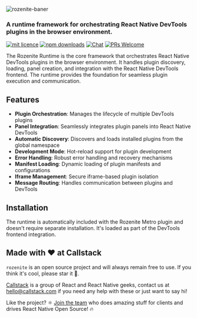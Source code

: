 ![rozenite-baner](https://github.com/user-attachments/assets/6d21839f-e624-4d8b-85a2-5f7ef1600b28)

### A runtime framework for orchestrating React Native DevTools plugins in the browser environment.

[![mit licence][license-badge]][license] [![npm downloads][npm-downloads-badge]][npm-downloads] [![Chat][chat-badge]][chat] [![PRs Welcome][prs-welcome-badge]][prs-welcome]

The Rozenite Runtime is the core framework that orchestrates React Native DevTools plugins in the browser environment. It handles plugin discovery, loading, panel creation, and integration with the React Native DevTools frontend. The runtime provides the foundation for seamless plugin execution and communication.

## Features

- **Plugin Orchestration**: Manages the lifecycle of multiple DevTools plugins
- **Panel Integration**: Seamlessly integrates plugin panels into React Native DevTools
- **Automatic Discovery**: Discovers and loads installed plugins from the global namespace
- **Development Mode**: Hot-reload support for plugin development
- **Error Handling**: Robust error handling and recovery mechanisms
- **Manifest Loading**: Dynamic loading of plugin manifests and configurations
- **Iframe Management**: Secure iframe-based plugin isolation
- **Message Routing**: Handles communication between plugins and DevTools

## Installation

The runtime is automatically included with the Rozenite Metro plugin and doesn't require separate installation. It's loaded as part of the DevTools frontend integration.

## Made with ❤️ at Callstack

`rozenite` is an open source project and will always remain free to use. If you think it's cool, please star it 🌟.

[Callstack][callstack-readme-with-love] is a group of React and React Native geeks, contact us at [hello@callstack.com](mailto:hello@callstack.com) if you need any help with these or just want to say hi!

Like the project? ⚛️ [Join the team](https://callstack.com/careers/?utm_campaign=Senior_RN&utm_source=github&utm_medium=readme) who does amazing stuff for clients and drives React Native Open Source! 🔥

[callstack-readme-with-love]: https://callstack.com/?utm_source=github.com&utm_medium=referral&utm_campaign=rozenite&utm_term=readme-with-love
[license-badge]: https://img.shields.io/npm/l/rozenite?style=for-the-badge
[license]: https://github.com/callstackincubator/rozenite/blob/main/LICENSE
[npm-downloads-badge]: https://img.shields.io/npm/dm/rozenite?style=for-the-badge
[npm-downloads]: https://www.npmjs.com/package/@rozenite/runtime
[prs-welcome-badge]: https://img.shields.io/badge/PRs-welcome-brightgreen.svg?style=for-the-badge
[prs-welcome]: https://github.com/callstackincubator/rozenite/blob/main/CONTRIBUTING.md
[chat-badge]: https://img.shields.io/discord/426714625279524876.svg?style=for-the-badge
[chat]: https://discord.gg/Q4yr2rTWYF 